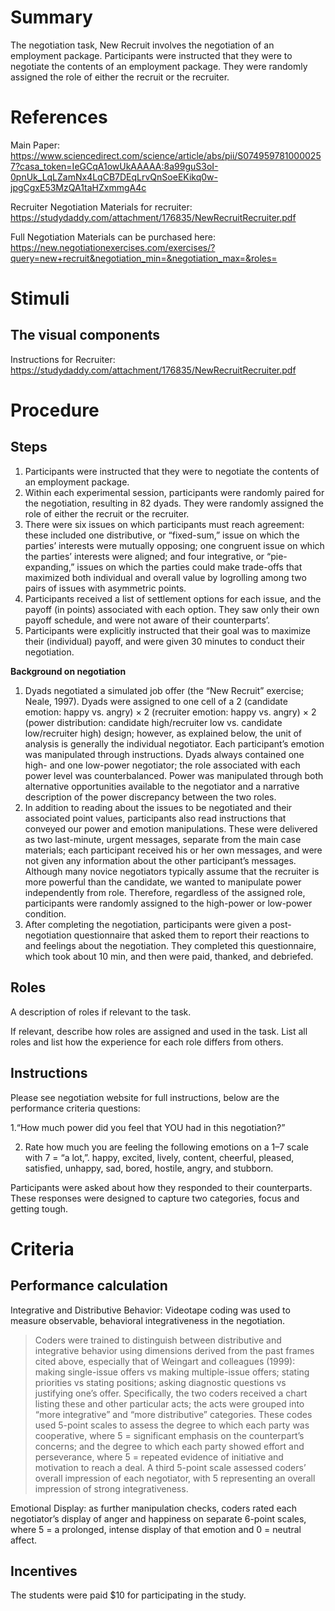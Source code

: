# Summary
The negotiation task, New Recruit involves the negotiation of an employment package. Participants were instructed that they were to negotiate the contents of an employment package. They were randomly assigned the role of either the recruit or the recruiter. 

# References
Main Paper: 
https://www.sciencedirect.com/science/article/abs/pii/S0749597810000257?casa_token=IeGCqA1owUkAAAAA:8a99guS3oI-0pnUk_LqLZamNx4LqCB7DEqLrvQnSoeEKikq0w-jpgCgxE53MzQA1taHZxmmgA4c

Recruiter Negotiation Materials for recruiter: https://studydaddy.com/attachment/176835/NewRecruitRecruiter.pdf

Full Negotiation Materials can be purchased here: https://new.negotiationexercises.com/exercises/?query=new+recruit&negotiation_min=&negotiation_max=&roles=

# Stimuli
## The visual components
Instructions for Recruiter: https://studydaddy.com/attachment/176835/NewRecruitRecruiter.pdf


# Procedure
## Steps
1. Participants were instructed that they were to negotiate the contents of an employment package. 
2. Within each experimental session, participants were randomly paired for the negotiation, resulting in 82 dyads. They were randomly assigned the role of either the recruit or the recruiter.
3. There were six issues on which participants must reach agreement: these included one distributive, or “fixed-sum,” issue on which the parties’ interests were mutually opposing; one congruent issue on which the parties’ interests were aligned; and four integrative, or “pie-expanding,” issues on which the parties could make trade-offs that maximized both individual and overall value by logrolling among two pairs of issues with asymmetric points. 
4. Participants received a list of settlement options for each issue, and the payoff (in points) associated with each option. They saw only their own payoff schedule, and were not aware of their counterparts’.
5. Participants were explicitly instructed that their goal was to maximize their (individual) payoff, and were given 30 minutes to conduct their negotiation.

**Background on negotiation** 

1. Dyads negotiated a simulated job offer (the “New Recruit” exercise; Neale, 1997). Dyads were assigned to one cell of a 2 (candidate emotion: happy vs. angry) × 2 (recruiter emotion: happy vs. angry) × 2 (power distribution: candidate high/recruiter low vs. candidate low/recruiter high) design; however, as explained below, the unit of analysis is generally the individual negotiator. Each participant’s emotion was manipulated through instructions. Dyads always contained one high- and one low-power negotiator; the role associated with each power level was counterbalanced. Power was manipulated through both alternative opportunities available to the negotiator and a narrative description of the power discrepancy between the two roles.
2. In addition to reading about the issues to be negotiated and their associated point values, participants also read instructions that conveyed our power and emotion manipulations. These were delivered as two last-minute, urgent messages, separate from the main case materials; each participant received his or her own messages, and were not given any information about the other participant’s messages. Although many novice negotiators typically assume that the recruiter is more powerful than the candidate, we wanted to manipulate power independently from role. Therefore, regardless of the assigned role, participants were randomly assigned to the high-power or low-power condition.
3. After completing the negotiation, participants were given a post-negotiation questionnaire that asked them to report their reactions to and feelings about the negotiation. They completed this questionnaire, which took about 10 min, and then were paid, thanked, and debriefed.


## Roles 
A description of roles if relevant to the task.  

If relevant, describe how roles are assigned and used in the task. List all roles and list how the experience for each role differs from others.

## Instructions
Please see negotiation website for full instructions, below are the performance criteria questions:

1.“How much power did you feel that YOU had in this negotiation?”

2. Rate how much you are feeling the following emotions on a 1–7 scale with 7 = “a lot,”.
happy, excited, lively, content, cheerful, pleased, satisfied, unhappy, sad, bored, hostile, angry, and stubborn.

Participants were asked about how they responded to their counterparts. These responses were designed to capture two categories, focus and getting tough.

# Criteria
## Performance calculation
Integrative and Distributive Behavior: Videotape coding was used to measure observable, behavioral integrativeness in the negotiation. 

> Coders were trained to distinguish between distributive and integrative behavior using dimensions derived from the past frames cited above, especially that of Weingart and colleagues (1999): making single-issue offers vs making multiple-issue offers; stating priorities vs stating positions; asking diagnostic questions vs justifying one’s offer. Specifically, the two coders received a chart listing these and other particular acts; the acts were grouped into “more integrative” and “more distributive” categories.
These codes used 5-point scales to assess the degree to which each party was cooperative, where 5 = significant emphasis on the counterpart’s concerns; and the degree to which each party showed effort and perseverance, where 5 = repeated evidence of initiative and motivation to reach a deal. A third 5-point scale assessed coders’ overall impression of each negotiator, with 5 representing an overall impression of strong integrativeness.


Emotional Display: as further manipulation checks, coders rated each negotiator’s display of anger and happiness on separate 6-point scales, where 5 = a prolonged, intense display of that emotion and 0 = neutral affect.

## Incentives
The students were paid $10 for participating in the study.
